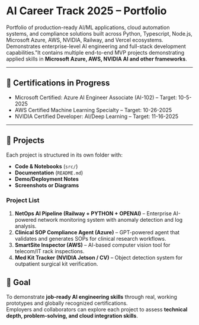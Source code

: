 # AI Career Track 2025 – Portfolio

Portfolio of production-ready AI/ML applications, cloud automation systems, and compliance solutions built across Python, Typescript, Node.js, Microsoft Azure, AWS, NVIDIA, Railway, and Vercel ecosystems. Demonstrates enterprise-level AI engineering and full-stack development capabilities."It contains multiple end-to-end MVP projects demonstrating applied skills in **Microsoft Azure, AWS, NVIDIA AI and other frameworks**.

---

## 📌 Certifications in Progress

- Microsoft Certified: Azure AI Engineer Associate (AI-102) – Target: 10-5-2025
- AWS Certified Machine Learning Specialty – Target: 10-26-2025
- NVIDIA Certified Developer: AI/Deep Learning – Target: 11-16-2025

---

## 🚀 Projects

Each project is structured in its own folder with:

- **Code & Notebooks** (`src/`)
- **Documentation** (`README.md`)
- **Demo/Deployment Notes**  
- **Screenshots or Diagrams**

### Project List

1. **NetOps AI Pipeline (Railway + PYTHON + OPENAI)** – Enterprise AI-powered network monitoring system with anomaly detection and log analysis.
2. **Clinical SOP Compliance Agent (Azure)** – GPT-powered agent that validates and generates SOPs for clinical research workflows.
3. **SmartSite Inspector (AWS)** – AI-based computer vision tool for telecom/IT rack inspections.
4. **Med Kit Tracker (NVIDIA Jetson / CV)** – Object detection system for outpatient surgical kit verification.

## 🎯 Goal

To demonstrate **job-ready AI engineering skills** through real, working prototypes and globally recognized certifications.  
Employers and collaborators can explore each project to assess **technical depth, problem-solving, and cloud integration skills**.

